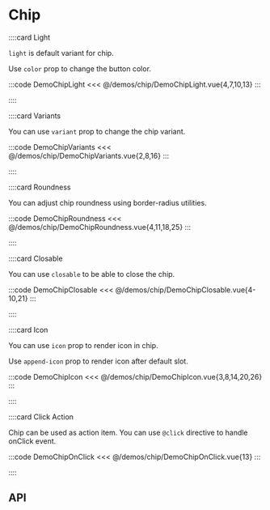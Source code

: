 <script lang="ts" setup>
import api from '@anu-vue/component-meta/AChip.json';
</script>

# Chip

<!-- 👉 Light -->
::::card Light

`light` is default variant for chip.

Use `color` prop to change the button color.

:::code DemoChipLight
<<< @/demos/chip/DemoChipLight.vue{4,7,10,13}
:::

::::

<!-- 👉 Variants -->
::::card Variants

You can use `variant` prop to change the chip variant.

:::code DemoChipVariants
<<< @/demos/chip/DemoChipVariants.vue{2,8,16}
:::

::::

<!-- 👉 Roundness -->
::::card Roundness

You can adjust chip roundness using border-radius utilities.

:::code DemoChipRoundness
<<< @/demos/chip/DemoChipRoundness.vue{4,11,18,25}
:::

::::

<!-- 👉 Closable -->
::::card Closable

You can use `closable` to be able to close the chip.

:::code DemoChipClosable
<<< @/demos/chip/DemoChipClosable.vue{4-10,21}
:::

::::

<!-- 👉 Icon -->
::::card Icon

You can use `icon` prop to render icon in chip.

Use `append-icon` prop to render icon after default slot.

:::code DemoChipIcon
<<< @/demos/chip/DemoChipIcon.vue{3,8,14,20,26}
:::

::::

<!-- 👉 Click Action -->
::::card Click Action

Chip can be used as action item. You can use `@click` directive to handle onClick event.

:::code DemoChipOnClick
<<< @/demos/chip/DemoChipOnClick.vue{13}
:::

::::

<!-- 👉 API -->
## API

<Api :api="api"></Api>

